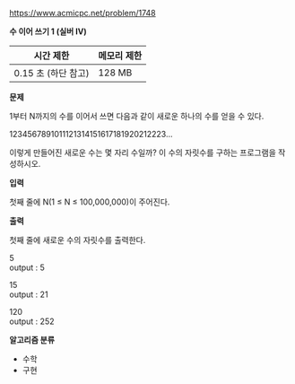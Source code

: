 https://www.acmicpc.net/problem/1748

**수 이어 쓰기 1 (실버 IV)**

| 시간 제한	          | 메모리 제한 |
|-----------------|--------|
| 0.15 초 (하단 참고)	 | 128 MB |

**문제**

1부터 N까지의 수를 이어서 쓰면 다음과 같이 새로운 하나의 수를 얻을 수 있다.

1234567891011121314151617181920212223...

이렇게 만들어진 새로운 수는 몇 자리 수일까? 이 수의 자릿수를 구하는 프로그램을 작성하시오.

**입력**

첫째 줄에 N(1 ≤ N ≤ 100,000,000)이 주어진다.

**출력**

첫째 줄에 새로운 수의 자릿수를 출력한다.

5<br>
output : 5

15<br>
output : 21

120<br>
output : 252

**알고리즘 분류**

- 수학
- 구현
